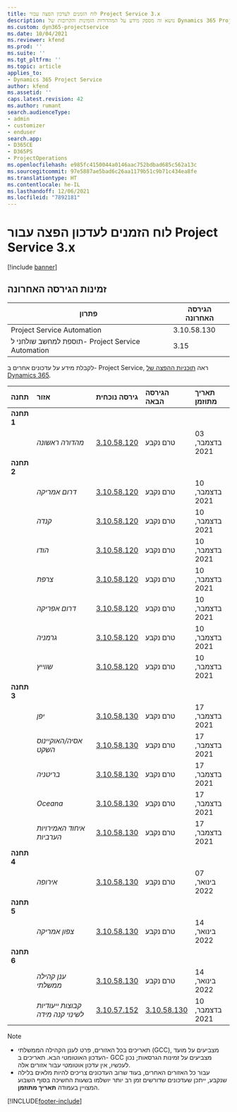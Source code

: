 ```yaml
---
title: לוח הזמנים לעדכון הפצה עבור Project Service 3.x
description: נושא זה מספק מידע על המהדורות הזמינות והקרובות של Dynamics 365 Project Service Automation.
ms.custom: dyn365-projectservice
ms.date: 10/04/2021
ms.reviewer: kfend
ms.prod: ''
ms.suite: ''
ms.tgt_pltfrm: ''
ms.topic: article
applies_to:
- Dynamics 365 Project Service
author: kfend
ms.assetid: ''
caps.latest.revision: 42
ms.author: rumant
search.audienceType:
- admin
- customizer
- enduser
search.app:
- D365CE
- D365PS
- ProjectOperations
ms.openlocfilehash: e985fc4150044a0146aac752bdbad685c562a13c
ms.sourcegitcommit: 97e5887ae5bad6c26aa1179b51c9b71c434ea8fe
ms.translationtype: HT
ms.contentlocale: he-IL
ms.lasthandoff: 12/06/2021
ms.locfileid: "7892181"
---
```

# <a name="update-release-schedule-for-project-service-3x"></a>לוח הזמנים לעדכון הפצה עבור Project Service 3.x

[!include [banner](../includes/psa-now-project-operations.md)]

## <a name="latest-version-availability"></a>זמינות הגירסה האחרונה

| פתרון  | הגירסה האחרונה |
|-------|----|
| Project Service Automation    | 3.10.58.130 |
| תוספת למחשב שולחני ל- Project Service Automation                | 3.15          |

לקבלת מידע על עדכונים אחרים ב- Project Service, ראה [תוכניות ההפצה של Dynamics 365](/dynamics365/release-plans/). 

| תחנה  | אזור | גירסה נוכחית | הגירסה הבאה |  תאריך מתוזמן
| :---   | :---   | :---   | :---   |:---   |         
|<strong>תחנה 1</strong> | |  |  | |
| | <i>מהדורה ראשונה</i> | [3.10.58.120](whats-new-ur-37.md) | טרם נקבע | 03 בדצמבר, 2021
|<strong>תחנה 2</strong> | |  |  | |
| | <i>דרום אמריקה</i> | [3.10.58.120](whats-new-ur-37.md) | טרם נקבע | 10 בדצמבר, 2021
| | <i>קנדה</i> | [3.10.58.120](whats-new-ur-37.md) | טרם נקבע | 10 בדצמבר, 2021
| | <i>הודו</i> | [3.10.58.120](whats-new-ur-37.md) | טרם נקבע | 10 בדצמבר, 2021
| | <i>צרפת</i> | [3.10.58.120](whats-new-ur-37.md) | טרם נקבע | 10 בדצמבר, 2021
| | <i>דרום אפריקה</i> | [3.10.58.120](whats-new-ur-37.md) | טרם נקבע | 10 בדצמבר, 2021
| | <i>גרמניה</i> | [3.10.58.120](whats-new-ur-37.md) | טרם נקבע | 10 בדצמבר, 2021
| | <i>שווייץ</i> | [3.10.58.120](whats-new-ur-37.md) | טרם נקבע | 10 בדצמבר, 2021
|<strong>תחנה 3</strong> | |  |  | |
| | <i>יפן</i> | [3.10.58.130](whats-new-ur-37-5.md) | טרם נקבע | 17 בדצמבר, 2021
| | <i>אסיה/האוקיינוס השקט</i> | [3.10.58.130](whats-new-ur-37-5.md) | טרם נקבע | 17 בדצמבר, 2021
| | <i>בריטניה</i> | [3.10.58.130](whats-new-ur-37-5.md) | טרם נקבע | 17 בדצמבר, 2021
| | <i>Oceana</i> | [3.10.58.130](whats-new-ur-37-5.md) | טרם נקבע | 17 בדצמבר, 2021
| | <i>איחוד האמירויות הערביות</i> | [3.10.58.130](whats-new-ur-37-5.md) | טרם נקבע | 17 בדצמבר, 2021
|<strong>תחנה 4</strong> | |  |  | |
| | <i>אירופה</i> | [3.10.58.130](whats-new-ur-37-5.md) | טרם נקבע | 07 בינואר, 2022
|<strong>תחנה 5</strong> | |  |  | |
| | <i>צפון אמריקה</i> | [3.10.58.130](whats-new-ur-37-5.md) | טרם נקבע | 14 בינואר, 2022
|<strong>תחנה 6</strong> | |  |  | |
| | <i>ענן קהילה ממשלתי‬</i> | [3.10.58.130](whats-new-ur-37-5.md) | טרם נקבע | 14 בינואר, 2022
| | <i>קבוצות ייעודיות לשינוי קנה מידה</i> | [3.10.57.152](whats-new-ur-36.md) | [3.10.58.130](whats-new-ur-37-5.md) | 10 בדצמבר, 2021



>[!Note]
> - תאריכים בכל האזורים, פרט לענן הקהילה הממשלתי (GCC), מצביעים על מועד העדכון האוטומטי הבא. תאריכים ב- GCC מצביעים על זמינות הגרסאות; נכון לעכשיו, אין עדכון אוטומטי עבור אזורים אלה.
> - עבור כל האזורים האחרים, בעוד שרוב העדכונים צריכים להיות מלאים בלילה שנקבע, ייתכן שעדכונים שדורשים זמן רב יותר יושלמו בשעות החשיכה בסוף השבוע המצויין בעמודה **תאריך מתוזמן**.


[!INCLUDE[footer-include](../includes/footer-banner.md)]
